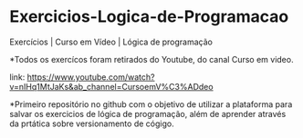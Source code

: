 # Exercicios-Logica-de-Programacao

Exercícios | Curso em Vídeo | Lógica de programação 

*Todos os exercícos foram retirados do Youtube, do canal Curso em video. 

link: https://www.youtube.com/watch?v=nIHq1MtJaKs&ab_channel=CursoemV%C3%ADdeo 

*Primeiro repositório no github com o objetivo de utilizar a plataforma para salvar os exercicios de lógica de programação, além de aprender através da prtática sobre versionamento de cógigo.
